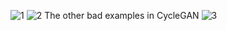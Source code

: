 ![1](https://user-images.githubusercontent.com/8748602/43031150-729ff594-8cce-11e8-9b6d-eb64e08995ea.png)
![2](https://user-images.githubusercontent.com/8748602/43031152-790daa02-8cce-11e8-9b0f-3ff3f7e6ec85.png)
The other bad examples in CycleGAN
![3](https://user-images.githubusercontent.com/8748602/43031220-d5768754-8ccf-11e8-9f99-fd4a1ef88018.jpg)
